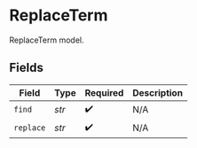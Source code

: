# ReplaceTerm

ReplaceTerm model.


## Fields

| Field              | Type               | Required           | Description        |
| ------------------ | ------------------ | ------------------ | ------------------ |
| `find`             | *str*              | :heavy_check_mark: | N/A                |
| `replace`          | *str*              | :heavy_check_mark: | N/A                |